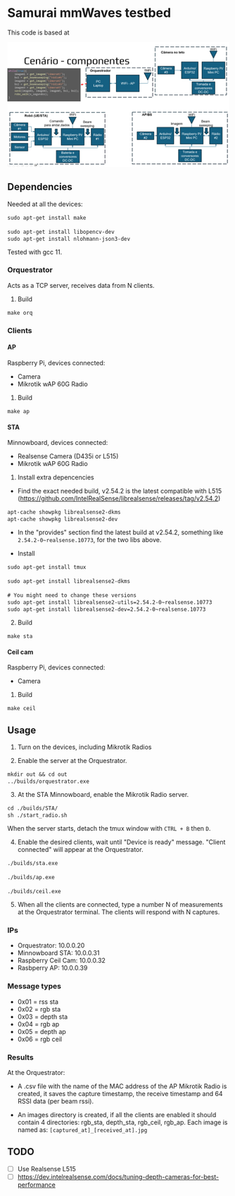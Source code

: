 # Samurai mmWaves testbed

This code is based at

![alt text](scenery.png)


## Dependencies

Needed at all the devices:

```
sudo apt-get install make

sudo apt-get install libopencv-dev
sudo apt-get install nlohmann-json3-dev
```

Tested with gcc 11.

### Orquestrator
Acts as a TCP server, receives data from N clients.



1. Build
```
make orq
```

### Clients

#### AP
Raspberry Pi, devices connected: 
- Camera
- Mikrotik wAP 60G Radio

1. Build
```
make ap
```

#### STA
Minnowboard, devices connected:
- Realsense Camera (D435i or L515)
- Mikrotik wAP 60G Radio

1. Install extra depencencies
- Find the exact needed build, v2.54.2 is the latest compatible with L515 (https://github.com/IntelRealSense/librealsense/releases/tag/v2.54.2)
```
apt-cache showpkg librealsense2-dkms
apt-cache showpkg librealsense2-dev
```

- In the "provides" section find the latest build at v2.54.2, something like `2.54.2-0~realsense.10773`, for the two libs above.

- Install

```
sudo apt-get install tmux

sudo apt-get install librealsense2-dkms

# You might need to change these versions
sudo apt-get install librealsense2-utils=2.54.2-0~realsense.10773
sudo apt-get install librealsense2-dev=2.54.2-0~realsense.10773
```


2. Build
```
make sta
```

#### Ceil cam
Raspberry Pi, devices connected:
- Camera

1. Build
```
make ceil
```

## Usage

1. Turn on the devices, including Mikrotik Radios

2. Enable the server at the Orquestrator.
```
mkdir out && cd out
../builds/orquestrator.exe
```

3. At the STA Minnowboard, enable the Mikrotik Radio server.
```
cd ./builds/STA/
sh ./start_radio.sh

```
When the server starts, detach the tmux window with `CTRL + B` then `D`.


4. Enable the desired clients, wait until "Device is ready" message. "Client connected" will appear at the Orquestrator.
```
./builds/sta.exe

./builds/ap.exe

./builds/ceil.exe
```

5. When all the clients are connected, type a number N of measurements at the Orquestrator terminal. The clients will respond with N captures.

### IPs

- Orquestrator: 10.0.0.20
- Minnowboard STA: 10.0.0.31
- Raspberry Ceil Cam: 10.0.0.32
- Rasbperry AP: 10.0.0.39 

### Message types
- 0x01 = rss sta
- 0x02 = rgb sta
- 0x03 = depth sta
- 0x04 = rgb ap
- 0x05 = depth ap
- 0x06 = rgb ceil

### Results

At the Orquestrator:
- A .csv file with the name of the MAC address of the AP Mikrotik Radio is created, it saves the capture timestamp, the receive timestamp and 64 RSSI data (per beam rssi).

- An images directory is created, if all the clients are enabled it should contain 4 directories: rgb_sta, depth_sta, rgb_ceil, rgb_ap. Each image is named as: `[captured_at]_[received_at].jpg`

## TODO

- [ ] Use Realsense L515
- [ ] https://dev.intelrealsense.com/docs/tuning-depth-cameras-for-best-performance
